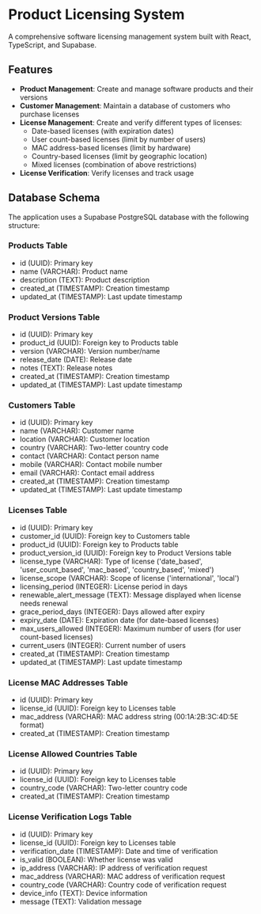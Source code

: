 
# Product Licensing System

A comprehensive software licensing management system built with React, TypeScript, and Supabase.

## Features

- **Product Management**: Create and manage software products and their versions
- **Customer Management**: Maintain a database of customers who purchase licenses
- **License Management**: Create and verify different types of licenses:
  - Date-based licenses (with expiration dates)
  - User count-based licenses (limit by number of users)
  - MAC address-based licenses (limit by hardware)
  - Country-based licenses (limit by geographic location)
  - Mixed licenses (combination of above restrictions)
- **License Verification**: Verify licenses and track usage

## Database Schema

The application uses a Supabase PostgreSQL database with the following structure:

### Products Table
- id (UUID): Primary key
- name (VARCHAR): Product name
- description (TEXT): Product description
- created_at (TIMESTAMP): Creation timestamp
- updated_at (TIMESTAMP): Last update timestamp

### Product Versions Table
- id (UUID): Primary key
- product_id (UUID): Foreign key to Products table
- version (VARCHAR): Version number/name
- release_date (DATE): Release date
- notes (TEXT): Release notes
- created_at (TIMESTAMP): Creation timestamp
- updated_at (TIMESTAMP): Last update timestamp

### Customers Table
- id (UUID): Primary key
- name (VARCHAR): Customer name
- location (VARCHAR): Customer location
- country (VARCHAR): Two-letter country code
- contact (VARCHAR): Contact person name
- mobile (VARCHAR): Contact mobile number
- email (VARCHAR): Contact email address
- created_at (TIMESTAMP): Creation timestamp
- updated_at (TIMESTAMP): Last update timestamp

### Licenses Table
- id (UUID): Primary key
- customer_id (UUID): Foreign key to Customers table
- product_id (UUID): Foreign key to Products table
- product_version_id (UUID): Foreign key to Product Versions table
- license_type (VARCHAR): Type of license ('date_based', 'user_count_based', 'mac_based', 'country_based', 'mixed')
- license_scope (VARCHAR): Scope of license ('international', 'local')
- licensing_period (INTEGER): License period in days
- renewable_alert_message (TEXT): Message displayed when license needs renewal
- grace_period_days (INTEGER): Days allowed after expiry
- expiry_date (DATE): Expiration date (for date-based licenses)
- max_users_allowed (INTEGER): Maximum number of users (for user count-based licenses)
- current_users (INTEGER): Current number of users
- created_at (TIMESTAMP): Creation timestamp
- updated_at (TIMESTAMP): Last update timestamp

### License MAC Addresses Table
- id (UUID): Primary key
- license_id (UUID): Foreign key to Licenses table
- mac_address (VARCHAR): MAC address string (00:1A:2B:3C:4D:5E format)
- created_at (TIMESTAMP): Creation timestamp

### License Allowed Countries Table
- id (UUID): Primary key
- license_id (UUID): Foreign key to Licenses table
- country_code (VARCHAR): Two-letter country code
- created_at (TIMESTAMP): Creation timestamp

### License Verification Logs Table
- id (UUID): Primary key
- license_id (UUID): Foreign key to Licenses table
- verification_date (TIMESTAMP): Date and time of verification
- is_valid (BOOLEAN): Whether license was valid
- ip_address (VARCHAR): IP address of verification request
- mac_address (VARCHAR): MAC address of verification request
- country_code (VARCHAR): Country code of verification request
- device_info (TEXT): Device information
- message (TEXT): Validation message
